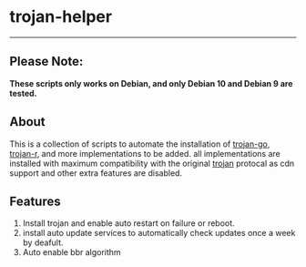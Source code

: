# trojan-helper
<hr>

[trojan]: https://github.com/trojan-gfw/trojan
[trojan-go]: https://github.com/p4gefau1t/trojan-go
[trojan-r]: https://github.com/p4gefau1t/trojan-r

## Please Note:
**These scripts only works on Debian, and only Debian 10 and Debian 9 are tested.**

## About
This is a collection of scripts to automate the installation of [trojan-go], [trojan-r], and more implementations to be added. all implementations are installed with maximum compatibility with the original [trojan] protocal as cdn support and other extra features are disabled.

## Features
1. Install trojan and enable auto restart on failure or reboot.
2. install auto update services to automatically check updates once a week by deafult.
3. Auto enable bbr algorithm
